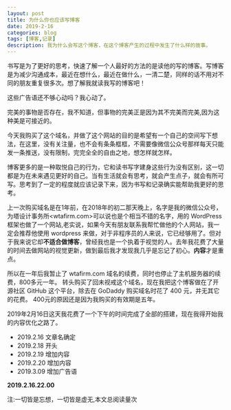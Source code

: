 ```yaml
---
layout: post
title: 为什么你也应该写博客
date: 2019-2-16
categories: blog
tags: [博客,记录]
description: 我为什么会写这个博客，在这个博客产生的过程中发生了什么样的故事。
---
```


书写是为了更好的思考，快速了解一个人最好的方法的是读他的写的博客。写博客是为减少沟通成本，最近在想什么，最近在做什么，一清二楚，同样的话不用对不同的朋友重复很多次。想了解我就读我写的博客吧！

这些广告语还不够心动吗？我心动了。

完美的事物是否存在，我不知道，但事物的完美正是因为其不完美而完美,因为这种美是可接近的。

今天我购买了这个域名，并做了这个网站的目的是希望有一个自己的空间写下想法，在这里，没有关注量，也不会有条条框框，不需要像微信公众号那样每天只能发一条推送，没有限制，完完全全的自由之地，想怎样就怎样。

博客更多的是一种取悦自己的行为，它和读书写字建身这些行为没有区别，这一切都是为在未来遇见更好的自己。当有生活就会有思考，就会产生点子，就会有所可写。思考到了一定的程度就应该记录下来，因为书写和记录确实能帮助我更好的思考。

上一次购买域名是在1年前，在2018年的初二那天晚上，名字是我的微信公众号，为塔设计事务所<wtafirm.com>可以说也是个相当不错的名字，用的 WordPress 框架也做了一个网站,老实说，如果今天有朋友联系我帮忙做他的个人网站，我一定会推荐他使用 wordpress 来做，对于非程序员的人来说，它已经够用了。但对于我来说它却**不适合做博客**，曾经我也是一个执着于视觉的人。去年我花费了大量的时间去做网站的视觉更新，做到最后我才发现我几乎是忘记了初心。**内容**才是重点。

所以在一年后我暂止了 wtafirm.com 域名的续费，同时也停止了主机服务器的续费，800多元一年。 转头购买了回未视戒这个域名，现在我把这个博客做在了开源社区 GitHub 这个平台，除去在 GoDaddy 购买域名时花了 400 元，并无其它的花费。 400元的原因还是因为我购买的有效期是五年。

2019年2月16日这天我花费了一个下午的时间完成了全部的搭建，现在我得开始我的内容优化之路了。

- 2019.2.16 文章名确定
- 2019.2.18 开头
- 2019.2.19 增加内容
- 2019.2.20 增加内容
- 2019.3.09 增加广告语

**2019.2.16.22.00**

<span id="busuanzi_container_page_pv">
  注:一切皆是忘想，一切皆是虚无,本文总阅读量<span id="busuanzi_value_page_pv"></span>次
</span>


